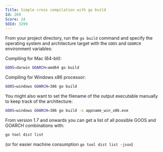 ```yaml
---
Title: Simple cross compilation with go build
Id: 269
Score: 24
SOId: 3299
---
```

From your project directory, run the `go build` command and specify the operating system and architecture target with the `GOOS` and `GOARCH` environment variables:

Compiling for Mac (64-bit):
```sh
GOOS=darwin GOARCH=amd64 go build
```

Compiling for Windows x86 processor:
```sh
GOOS=windows GOARCH=386 go build
```

You might also want to set the filename of the output executable manually to keep track of the architecture:

```sh
GOOS=windows GOARCH=386 go build -o appname_win_x86.exe
```

From version 1.7 and onwards you can get a list of all possible GOOS and GOARCH combinations with:

```sh
go tool dist list
```
(or for easier machine consumption `go tool dist list -json`)
